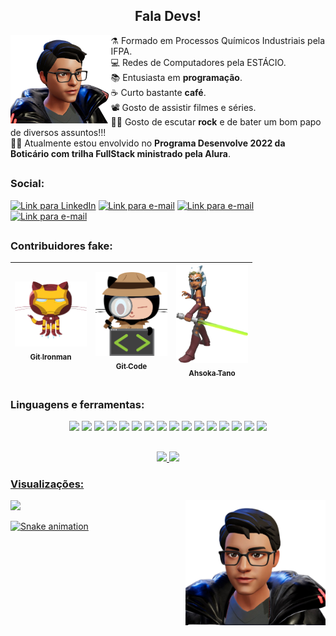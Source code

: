 <h2 align="center">Fala Devs! </h2>

<img align="left" src="image/images/avatar01-removebg.png" height="141">

⚗️ Formado em Processos Químicos Industriais pela IFPA.<br>
💻 Redes de Computadores pela ESTÁCIO.<br>
:books: Entusiasta em <b>programação</b>.<br>
☕ Curto bastante <b>café</b>.<br>
📽️ Gosto de assistir filmes e séries.<br>
🤘🏻  Gosto de escutar <b>rock</b> e de bater um bom papo de diversos assuntos!!!<br>
👨‍💻 Atualmente estou envolvido no <b>Programa Desenvolve 2022 da Boticário com trilha FullStack ministrado pela Alura</b>.

<!--
<p align="center">
 <a href="https://www.linkedin.com/in/emersonpessoa" target="_blank"><img src="image/images/linkedin_edited.png" width=30 title="Linkedin" ></a> &nbsp;
<a href="https://t.me/emersonpessoa05_10_2008" target="_blank"><img src="image/images/telegram_4.png" width=33 title="Telegram" ></a> &nbsp;
<a href="https://api.whatsapp.com/send?phone=+5591989412049&text=Fala%20Dev!" target="_blank"><img src="image/images/whatsapp_5.png" width=35 title="Whatsapp"></a> &nbsp;
<a href="mailto:emersonpessoa011108@gmail.com"><img src="image/images/gmail_1.jpg" width=30 alt="gmail" title="Gmail"></a>&nbsp;
 <!--[<img src="image/images/gmail.png" width=60 alt="gmail">](mailto:emersonpess011108@gmail.com?)]
 <img src="image/images/computer-illustration.png" width=auto align="center" >
<p align="center"><b> What´s Up, Devs!! </b></p>
<h3 align="center"><b> I´m Emerson Pessoa</b></h3><br>
<p align="center"><img src="image/images/gitflorest_2.jpg.png" width="100%"alt="Gitflorest" ></p>
<p align="center"><img src="https://enjw1gahotouswk.m.pipedream.net" /></p>
</p> -->

##

<div>
<h3><b> Social:</h3></b>
  <a href="https://www.linkedin.com/in/emersonpessoa" target="_blank"><img alt="Link para LinkedIn" height="30"  width="140" src="https://img.shields.io/badge/-LinkedIn-%230077B5?style=for-the-badge&logo=linkedin&logoColor=white" target="_blank"></a> 
  <a href = "mailto:emersonpessoa011108@gmail.com"><img alt="Link para e-mail" height="30" width="140" src="https://img.shields.io/badge/Gmail-D14836?style=for-the-badge&logo=gmail&logoColor=white" target="_blank"></a>
  <a href="https://api.whatsapp.com/send?phone=+5591989412049&text=Fala%20Dev!!!%20Deixe%20seu%20recado!" target="_blank"><img alt="Link para e-mail"  height="30" width="140" src="https://img.shields.io/badge/WhatsApp-25D366?style=for-the-badge&logo=whatsapp&logoColor=white" target="_blank"></a>
 <a href="https://t.me/emersonpessoa05_10_2008" target="_blank" target="_blank"><img alt="Link para e-mail" height="30"  width="150" src="https://img.shields.io/badge/Telegram-013d7c?style=for-the-badge&logo=Telegram&logoColor=white" target="_blank"></a>
 </div>

##

 <h3> Contribuidores fake: </h3>
 
[<img src="image/images/gitironman01.png" width=115  heigth=120 ><br><sub> Git Ironman </sub>](https://github.com/emersonpessoa01) | [<img src="image/images/gitcode02.png" width=115  heigth=120 ><br><sub> Git Code </sub>](https://github.com/emersonpessoa01) | [<img src="image/images/ahsoka-tano01.png" width=115  heigth=120><br><sub> Ahsoka Tano</sub>](https://github.com/emersonpessoa01) 
| :---: | :---: | :---: | 


<!--<details>
<summary><h3><b> Language and Tools:</h3></b>
 </summary>
 <p align="center">

<img src="https://img.shields.io/badge/html%20-%23E34F26.svg?&style=for-the-badge&logo=html5&logoColor=white"/>
<img src="https://img.shields.io/badge/css3%20-%231572B6.svg?&style=for-the-badge&logo=css3&logoColor=white"/>
<img src="https://img.shields.io/badge/javascript%20-%23323330.svg?&style=for-the-badge&logo=javascript&logoColor=%23F7DF1E"/>
<img src="https://img.shields.io/badge/node.js%20-%2343853D.svg?&style=for-the-badge&logo=node.js&logoColor=white"/>
<img src="https://img.shields.io/badge/react%20-%2314354C.svg?&style=for-the-badge&logo=react&logoColor=white"/>
<img src="https://img.shields.io/badge/mongodb-%23e6e6e6.svg?&style=for-the-badge&logo=mongodb&logoColor=rgb(51,204,51) "/>
<img src="https://img.shields.io/badge/MySQL-00000F?style=for-the-badge&logo=mysql&logoColor=white"/>
<img src="https://img.shields.io/badge/linux-%2335495e.svg?&style=for-the-badge&logo=linux&logoColor=yellow"/>
<img src="https://img.shields.io/badge/netlify-%236600ff.svg?&style=for-the-badge&logo=netlify&logoColor=white"/>
<img src="https://img.shields.io/badge/heroku-%239933ff.svg?&style=for-the-badge&logo=heroku&logoColor=white"/>
<img src="https://img.shields.io/badge/github-%23DD0031.svg?&style=for-the-badge&logo=github&logoColor=white"/>
<img src="https://img.shields.io/badge/markdown-%2339457E.svg?&style=for-the-badge&logo=markdown&logoColor=white"/>

 </p>
 <hr>

![emersonpessoa01 github stats](https://github-readme-stats.vercel.app/api?username=emersonpessoa01&theme=tokyonight&show_icons=true) | [![Top Langs](https://github-readme-stats.vercel.app/api/top-langs/?username=emersonpessoa01)](https://github.com/emersonpessoa01/github-readme-stats) | 
 | :---:| :---: |
</details> -->
##

<h3><b> Linguagens e ferramentas:</h3></b>
<p align="center">

<img src="https://img.shields.io/badge/html%20-%23E34F26.svg?&style=for-the-badge&logo=html5&logoColor=white"/>
<img src="https://img.shields.io/badge/css3%20-%231572B6.svg?&style=for-the-badge&logo=css3&logoColor=white"/>
<img src="https://img.shields.io/badge/sass-%23ed9ac2.svg?&style=for-the-badge&logo=sass&logoColor=%23e10098"/>
<img src="https://img.shields.io/badge/Styled Components-%23ffc0cb.svg?&style=for-the-badge&logo=styledcomponents&logoColor=%23e10098"/> 
<img src="https://img.shields.io/badge/javascript%20-%23323330.svg?&style=for-the-badge&logo=javascript&logoColor=%23F7DF1E"/>
<img src="https://img.shields.io/badge/node.js%20-%2343853D.svg?&style=for-the-badge&logo=node.js&logoColor=white"/>
<img src="https://img.shields.io/badge/react%20-%2314354C.svg?&style=for-the-badge&logo=react&logoColor=white"/>
<img src="https://img.shields.io/badge/mongodb-%23e6e6e6.svg?&style=for-the-badge&logo=mongodb&logoColor=rgb(51,204,51) "/>
<img src="https://img.shields.io/badge/MySQL-3c879e?style=for-the-badge&logo=mysql&logoColor=white"/>
<img src="https://img.shields.io/badge/linux-%2335495e.svg?&style=for-the-badge&logo=linux&logoColor=yellow"/>
<img src="https://img.shields.io/badge/netlify-%23000000.svg?style=for-the-badge&logo=netlify&logoColor=#00C7B7"/>
<img src="https://img.shields.io/badge/heroku-%239933ff.svg?&style=for-the-badge&logo=heroku&logoColor=white"/>
<img src="https://img.shields.io/badge/vercel-%23000000.svg?style=for-the-badge&logo=vercel&logoColor=white"/>
<img src="https://img.shields.io/badge/github-%23DD0031.svg?&style=for-the-badge&logo=github&logoColor=white"/>
<img src="https://img.shields.io/badge/markdown-%2339457E.svg?&style=for-the-badge&logo=markdown&logoColor=white"/>
<img src="https://img.shields.io/badge/Insomnia-%235849be.svg?&style=for-the-badge&logo=Insomnia&logoColor=white"/>
 <!--ESTILOS DE BADGES
<img src="https://img.shields.io/badge/styledcomponents-%23ed9ac2.svg?&style=flat-square&logo=styledcomponents&logoColor=%23e10098"/>
 <img src="https://img.shields.io/badge/styledcomponents-%23ed9ac2.svg?&style=flat-logo&logo=styledcomponents&logoColor=%23e10098"/>
 <img src="https://img.shields.io/badge/Styled Components-%23ed9ac2.svg?&style=plastic-logo&logo=styledcomponents&logoColor=%23e10098"/>
 <img src="https://img.shields.io/badge/Styled Components-%23ed9ac2.svg?&style=social-logo&logo=styledcomponents&logoColor=%23e10098"/>
-->
 
 </p>
 
 ##
 
<div align="center">
  <a href="https://github.com/emersonpessoa01">
  <img height="180rem" src="https://github-readme-stats.vercel.app/api?username=emersonpessoa01&show_icons=true&theme=tokyonight&include_all_commits=true&count_private=true"/>
  <img height="180rem" src="https://github-readme-stats.vercel.app/api/top-langs/?username=emersonpessoa01&layout=compact&langs_count=7&theme=tokyonight"/>
</div>
 
 
 
 <h3>Visualizações:</h3>
 <img align="right" src="image/images/avatar02-removebg.png" height="200">
 <p><img alingn="center" src="https://profile-counter.glitch.me/emersonpessoa01/count.svg" />
 </p>
 
 ![Snake animation](https://github.com/emersonpessoa01/emersonpessoa01/blob/output/github-contribution-grid-snake.svg)
 
 

<!--
**emersonpessoa01/emersonpessoa01** is a ✨ _special_ ✨ repository because its `README.md` (this file) appears on your GitHub profile.

Here are some ideas to get you started:

- 🔭 I’m currently working on ...
- 🌱 I’m currently learning ...
- 👯 I’m looking to collaborate on ...
- 🤔 I’m looking for help with ...
- 💬 Ask me about ...
- 📫 How to reach me: ...
- 😄 Pronouns: ...
- ⚡ Fun fact: ...
-->
